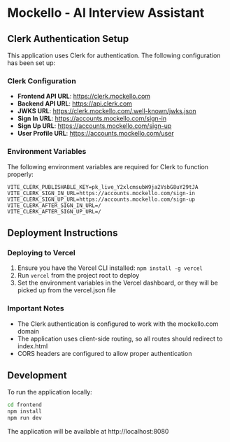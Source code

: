 # Mockello - AI Interview Assistant

## Clerk Authentication Setup

This application uses Clerk for authentication. The following configuration has been set up:

### Clerk Configuration
- **Frontend API URL**: https://clerk.mockello.com
- **Backend API URL**: https://api.clerk.com
- **JWKS URL**: https://clerk.mockello.com/.well-known/jwks.json
- **Sign In URL**: https://accounts.mockello.com/sign-in
- **Sign Up URL**: https://accounts.mockello.com/sign-up
- **User Profile URL**: https://accounts.mockello.com/user

### Environment Variables
The following environment variables are required for Clerk to function properly:
```
VITE_CLERK_PUBLISHABLE_KEY=pk_live_Y2xlcmsubW9ja2VsbG8uY29tJA
VITE_CLERK_SIGN_IN_URL=https://accounts.mockello.com/sign-in
VITE_CLERK_SIGN_UP_URL=https://accounts.mockello.com/sign-up
VITE_CLERK_AFTER_SIGN_IN_URL=/
VITE_CLERK_AFTER_SIGN_UP_URL=/
```

## Deployment Instructions

### Deploying to Vercel

1. Ensure you have the Vercel CLI installed: `npm install -g vercel`
2. Run `vercel` from the project root to deploy
3. Set the environment variables in the Vercel dashboard, or they will be picked up from the vercel.json file

### Important Notes

- The Clerk authentication is configured to work with the mockello.com domain
- The application uses client-side routing, so all routes should redirect to index.html
- CORS headers are configured to allow proper authentication

## Development

To run the application locally:

```bash
cd frontend
npm install
npm run dev
```

The application will be available at http://localhost:8080
